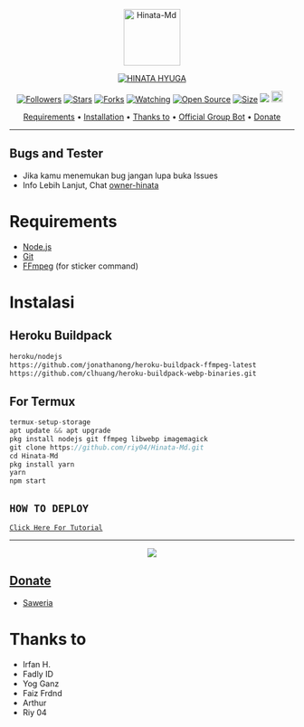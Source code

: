 <p align="center">
<img src="https://telegra.ph/file/26d2b41025793bd7614a7.jpg" alt="Hinata-Md" width="100"/>


</p>
<p align="center">
<a href="#"><img title="HINATA HYUGA" src="https://img.shields.io/badge/HINATA HYUGA-green?colorA=%23ff0000&colorB=%23017e40&style=for-the-badge"></a>
</p>
<p align="center">
<a href="https://github.com/riy04/followers"><img title="Followers" src="https://img.shields.io/github/followers/riychdwayne?color=red&style=flat-square"></a>
<a href="https://github.com/riy04/Hinata-Md/stargazers/"><img title="Stars" src="https://img.shields.io/github/stars/riy04/Hinata-Md?color=blue&style=flat-square"></a>
<a href="https://github.com/riy04/Hinata-Md/network/members"><img title="Forks" src="https://img.shields.io/github/forks/riy04/Hinata-Md?color=red&style=flat-square"></a>
<a href="https://github.com/riy04/Hinata-Md/watchers"><img title="Watching" src="https://img.shields.io/github/watchers/riy04/Hinata-Md?label=Watchers&color=blue&style=flat-square"></a>
<a href="https://github.com/riy04/Hinata-Md"><img title="Open Source" src="https://badges.frapsoft.com/os/v2/open-source.svg?v=103"></a>
<a href="https://github.com/riy04/Hinata-Md/"><img title="Size" src="https://img.shields.io/github/repo-size/riy04/Hinata-Md?style=flat-square&color=green"></a>
<a href="https://hits.seeyoufarm.com"><img src="https://hits.seeyoufarm.com/api/count/incr/badge.svg?url=https%3A%2F%2Fgithub.com%2Friychdwayne%2FHinata-Md&count_bg=%2379C83D&title_bg=%23555555&icon=probot.svg&icon_color=%2300FF6D&title=hits&edge_flat=false"/></a>
<a href="https://github.com/riy04/Hinata-Md/graphs/commit-activity"><img height="20" src="https://img.shields.io/badge/Maintained%3F-yes-green.svg"></a>&nbsp;&nbsp;
</p>

<p align="center">
  <a href="https://github.com/riy04/Hinata-Md#requirements">Requirements</a> •
  <a href="https://github.com/riy04/Hinata-Md#instalasi">Installation</a> •
  <a href="https://github.com/riy04/Hinata-Md#thanks-to">Thanks to</a> •
  <a href="https://github.com/riy04/Hinata-Md#Official-Group"> Official Group Bot</a> •
  <a href="https://github.com/riy04/Hinata-Md#donate">Donate</a>
</p>
</div>


---

## Bugs and Tester
* Jika kamu menemukan bug jangan lupa buka Issues
* Info Lebih Lanjut, Chat [owner-hinata](https://wa.me/6281575886399)

# Requirements
* [Node.js](https://nodejs.org/en/)
* [Git](https://git-scm.com/downloads)
* [FFmpeg](https://github.com/BtbN/FFmpeg-Builds/releases/download/autobuild-2020-12-08-13-03/ffmpeg-n4.3.1-26-gca55240b8c-win64-gpl-4.3.zip) (for sticker command)

# Instalasi
## Heroku Buildpack
```bash
heroku/nodejs
https://github.com/jonathanong/heroku-buildpack-ffmpeg-latest
https://github.com/clhuang/heroku-buildpack-webp-binaries.git
```
## For Termux
```ts
termux-setup-storage
apt update && apt upgrade
pkg install nodejs git ffmpeg libwebp imagemagick
git clone https://github.com/riy04/Hinata-Md.git
cd Hinata-Md
pkg install yarn
yarn
npm start
```

## ```HOW TO DEPLOY```

[`Click Here For Tutorial`](https://youtu.be/U1suj4wuWvc)<br>

----------

<p align="center">
  <a href="https://youtu.be/U1suj4wuWvc"><img src="https://telegra.ph/file/4e8679b0d4677be9a2995.jpg" />
</p>

## Donate
- [Saweria](https://saweria.co/Riy20)

# Thanks to
- Irfan H.
- Fadly ID
- Yog Ganz
- Faiz Frdnd
- Arthur
- Riy 04
